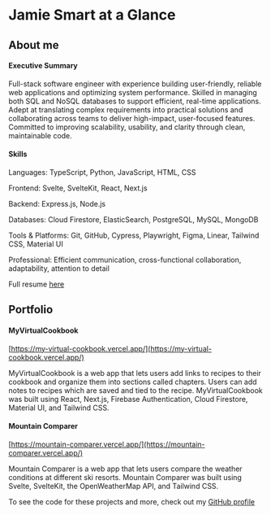 # Jamie Smart at a Glance

## About me

#### Executive Summary

Full-stack software engineer with experience building user-friendly, reliable web applications and optimizing system performance. Skilled in managing both SQL and NoSQL databases to support efficient, real-time applications. Adept at translating complex requirements into practical solutions and collaborating across teams to deliver high-impact, user-focused features. Committed to improving scalability, usability, and clarity through clean, maintainable code.

#### Skills

Languages: TypeScript, Python, JavaScript, HTML, CSS

Frontend: Svelte, SvelteKit, React, Next.js

Backend: Express.js, Node.js

Databases: Cloud Firestore, ElasticSearch, PostgreSQL, MySQL, MongoDB

Tools & Platforms: Git, GitHub, Cypress, Playwright, Figma, Linear, Tailwind CSS, Material UI

Professional: Efficient communication, cross-functional collaboration, adaptability, attention to detail

Full resume [here](https://jamie-smart.info/resume)

## Portfolio

#### MyVirtualCookbook

[https://my-virtual-cookbook.vercel.app/](https://my-virtual-cookbook.vercel.app/)

MyVirtualCookbook is a web app that lets users add links to recipes to their cookbook and organize them into sections called chapters. Users can add notes to recipes which are saved and tied to the recipe. MyVirtualCookbook was built using React, Next.js, Firebase Authentication, Cloud Firestore, Material UI, and Tailwind CSS.

#### Mountain Comparer

[https://mountain-comparer.vercel.app/](https://mountain-comparer.vercel.app/)

Mountain Comparer is a web app that lets users compare the weather conditions at different ski resorts. Mountain Comparer was built using Svelte, SvelteKit, the OpenWeatherMap API, and Tailwind CSS.

To see the code for these projects and more, check out my [GitHub profile](https://github.com/jamiemcg10)
